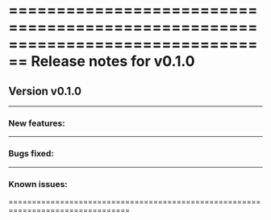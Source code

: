 
================================================================================
Release notes for <common-components> v0.1.0
================================================================================
Version v0.1.0
--------------------------------------------------------------------------------

--------------------------------------------------------------------------------
### New features:
--------------------------------------------------------------------------------
### Bugs fixed:
--------------------------------------------------------------------------------
### Known issues:
================================================================================